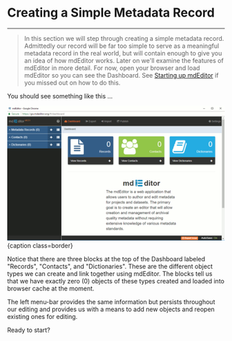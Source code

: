 # Creating a Simple Metadata Record

---

> In this section we will step through creating a simple metadata record.  Admittedly our record will be far too simple to serve as a meaningful metadata record in the real world, but will contain enough to give you an idea of how mdEditor works. Later on we'll examine the features of mdEditor in more detail. For now, open your browser and load mdEditor so you can see the Dashboard. See [Starting up mdEditor](starting-up-mdeditor.md) if you missed out on how to do this.

You should see something like this ...

![Dashboard view with no records.](/assets/get-started/dashboard-empty.png){caption class=border}

Notice that there are three blocks at the top of the Dashboard labeled "Records", "Contacts", and "Dictionaries".  These are the different object types we can create and link together using mdEditor.  The blocks tell us that we have exactly zero \(0\) objects of these types created and loaded into browser cache at the moment.

The left menu-bar provides the same information but persists throughout our editing and provides us with a means to add new objects and reopen existing ones for editing.

Ready to start?

